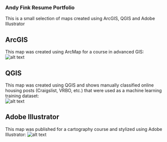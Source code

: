 ### Andy Fink Resume Portfolio ###
This is a small selection of maps created using ArcGIS, QGIS and Adobe Illustrator  

## ArcGIS
This map was created using ArcMap for a course in advanced GIS:  
![alt text](https://blogs.ubc.ca/translinkupdates/files/2017/12/DADistance.jpg "Map created with ArcMap")  

## QGIS
This map was created using QGIS and shows manually classified online housing posts (Craigslist, VRBO, etc.) that were used as a machine learning training dataset:  
![alt text](https://ubc-geob472-spring2019.github.io/andersonfranklin-web/QGIS.PNG "Map created with QGIS")  

## Adobe Illustrator
This map was published for a cartography course and stylized using Adobe Illustrator:
![alt text](https://ubc-geob472-spring2019.github.io/andersonfranklin-web/Illustrator.PNG "Map created with Adobe Illustrator")  

